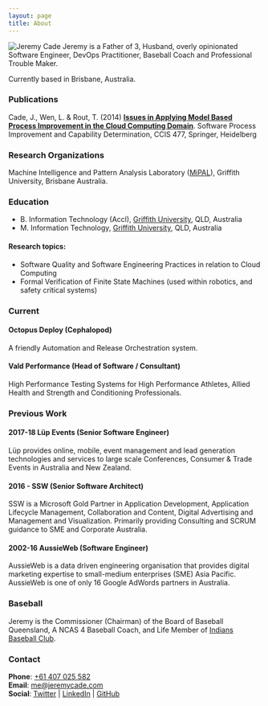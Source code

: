 ```yaml
---
layout: page
title: About
---
```


<img src="../images/JeremyCa.jpg" title="Jeremy Cade" class="right">
Jeremy is a Father of 3, Husband, overly opinionated Software Engineer, DevOps Practitioner, Baseball Coach and Professional Trouble Maker.

Currently based in Brisbane, Australia.

### Publications

Cade, J., Wen, L. & Rout, T. (2014) **[Issues in Applying Model Based Process Improvement in the Cloud Computing Domain](http://link.springer.com/chapter/10.1007%2F978-3-319-13036-1_21)**. Software Process Improvement and Capability Determination, CCIS 477, Springer, Heidelberg

### Research Organizations

Machine Intelligence and Pattern Analysis Laboratory ([MiPAL](http://www.mipal.net.au)), Griffith University, Brisbane Australia.

### Education

- B. Information Technology (Accl), [Griffith University](http://www.griffith.edu.au), QLD, Australia
- M. Information Technology, [Griffith University](http://www.griffith.edu.au), QLD, Australia

#### Research topics:

- Software Quality and Software Engineering Practices in relation to Cloud Computing
- Formal Verification of Finite State Machines (used within robotics, and safety critical systems)

### Current

#### Octopus Deploy (Cephalopod)

A friendly Automation and Release Orchestration system.

#### Vald Performance (Head of Software / Consultant)

High Performance Testing Systems for High Performance Athletes, Allied Health and Strength and Conditioning Professionals.

### Previous Work

#### 2017-18 Lüp Events (Senior Software Engineer)

Lüp provides online, mobile, event management and lead generation technologies and services to large scale Conferences, Consumer & Trade Events in Australia and New Zealand.

#### 2016 - SSW (Senior Software Architect)

SSW is a Microsoft Gold Partner in Application Development, Application Lifecycle Management, Collaboration and Content, Digital Advertising and Management and Visualization.
Primarily providing Consulting and SCRUM guidance to SME and Corporate Australia.

#### 2002-16 AussieWeb (Software Engineer)

AussieWeb is a data driven engineering organisation that provides digital marketing expertise to small-medium enterprises (SME) Asia Pacific.
AussieWeb is one of only 16 Google AdWords partners in Australia.

### Baseball

Jeremy is the Commissioner (Chairman) of the Board of Baseball Queensland, A NCAS 4 Baseball Coach, and Life Member of [Indians Baseball Club](http://www.indians.org.au).

### Contact

**Phone**: [+61 407 025 582](tel://+61407025582)<br />
**Email**: [me@jeremycade.com](mailto://me@jeremycade.com)<br />
**Social**: [Twitter](https://twitter.com/jcade83) | [LinkedIn](http://au.linkedin.com/in/jeremycade) | [GitHub](https://github.com/JeremyCade)
